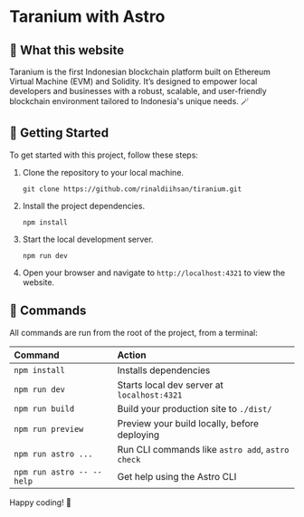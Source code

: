 # Taranium with Astro

## 🧐 What this website

Taranium is the first Indonesian blockchain platform built on Ethereum Virtual Machine (EVM) and Solidity. It’s designed to empower local developers and businesses with a robust, scalable, and user-friendly blockchain environment tailored to Indonesia's unique needs. 🪄

## 🚀 Getting Started

To get started with this project, follow these steps:

1. Clone the repository to your local machine.

   ```shell
   git clone https://github.com/rinaldiihsan/tiranium.git
   ```

2. Install the project dependencies.

   ```shell
   npm install
   ```

3. Start the local development server.

   ```shell
   npm run dev
   ```

4. Open your browser and navigate to `http://localhost:4321` to view the website.

## 🧞 Commands

All commands are run from the root of the project, from a terminal:

| Command                   | Action                                           |
| :------------------------ | :----------------------------------------------- |
| `npm install`             | Installs dependencies                            |
| `npm run dev`             | Starts local dev server at `localhost:4321`      |
| `npm run build`           | Build your production site to `./dist/`          |
| `npm run preview`         | Preview your build locally, before deploying     |
| `npm run astro ...`       | Run CLI commands like `astro add`, `astro check` |
| `npm run astro -- --help` | Get help using the Astro CLI                     |

Happy coding! 🎉
